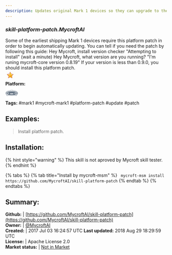 ```yaml
---
description: Updates original Mark 1 devices so they can upgrade to the latest version of Mycroft
---
```


### _skill-platform-patch.MycroftAI_  
Some of the earliest shipping Mark 1 devices require this platform patch in order to begin automatically updating.
You can tell if you need the patch by following this guide:
Hey Mycroft, install version checker
"Attempting to install"
(wait a minute)
Hey Mycroft, what version are you running?
"I'm runing mycroft-core version 0.8.19"
If your version is less than 0.9.0, you should install this platform patch.  
![](../.gitbook/assets/star.png)  
**Platform:**  
 ![Mark I](../.gitbook/assets/mark-1-icon.png)   
**Tags:** \#mark1 \#mycroft-mark1 \#platform-patch \#update \#patch   
## Examples:  
> Install platform patch.  
  
## Installation:  
{% hint style="warning" %}
This skill is not aproved by Mycroft skill tester.
{% endhint %}
    
{% tabs %}
{% tab title="Install by mycroft-msm" %}
``` mycroft-msm install https://github.com/MycroftAI/skill-platform-patch```
{% endtab %}
  {% endtabs %}
    
## Summary:  
**Github:** | [https://github.com/MycroftAI/skill-platform-patch](https://github.com/MycroftAI/skill-platform-patch)  
**Owner:** | [@MycroftAI](https://github.com/MycroftAI)  
**Created:** | 2017 Jul 03 16:24:57 UTC  **Last updated:** 2018 Aug 29 18:29:59 UTC  
**License:** | Apache License 2.0  
**Market status:** | [Not in Market](https://market.mycroft.ai/skill/)  
